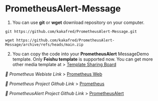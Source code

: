 # PrometheusAlert-Message

1. You can use **git** or **wget** download repository on your computer.
```
git https://github.com/kakafred/PrometheusAlert-Message.git

wget https://github.com/kakafred/PrometheusAlert-Message/archive/refs/heads/main.zip
```

2. You can copy the code into your **PrometheusAlert** MessageDemo template.
Only **Feishu template** is supported now. You can get more other media template at > [Template Sharing Board](https://github.com/feiyu563/PrometheusAlert/issues/30)

*🔗 Prometheus Webiste Link* > [Prometheus Web](https://prometheus.io/) 

*🔗 Prometheus Project Github Link* > [Prometheus](https://github.com/prometheus/prometheus) 

*🔗 PrometheusAlert Project Github Link* > [PrometheusAlert](https://github.com/feiyu563/PrometheusAlert)
